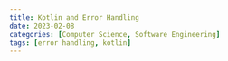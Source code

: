 ```yaml
---
title: Kotlin and Error Handling
date: 2023-02-08
categories: [Computer Science, Software Engineering]
tags: [error handling, kotlin]
---
```




